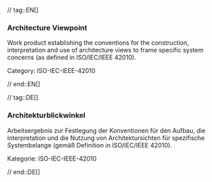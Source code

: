 // tag::EN[]
### Architecture Viewpoint

Work product establishing the conventions for the construction, interpretation and use of architecture views to frame specific system concerns (as defined in ISO/IEC/IEEE 42010).

Category: ISO-IEC-IEEE-42010




// end::EN[]

// tag::DE[]
### Architekturblickwinkel

Arbeitsergebnis zur Festlegung der Konventionen für den Aufbau, die
Interpretation und die Nutzung von Architektursichten für spezifische
Systembelange (gemäß Definition in ISO/IEC/IEEE 42010).

Kategorie: ISO-IEC-IEEE-42010


// end::DE[]

